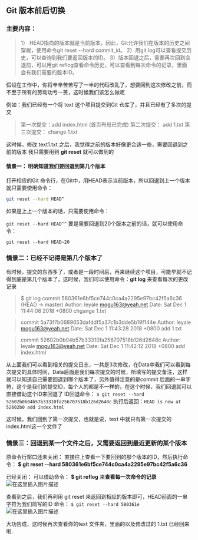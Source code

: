 ## Git 版本前后切换

### 主要内容：

> 1） HEAD指向的版本就是当前版本，因此，Git允许我们在版本的历史之间穿梭，使用命令git reset --hard commit_id。
> 2）用git log可以查看提交历史，可以查询到我们要返回版本的ID。
> 3）版本回退之后，需要再次回到会退前，可以用git reflog查看命令历史，可以查看到每次命令的记录，里面会有我们需要的版本ID。

假设在工作中，你将辛辛苦苦写了一半的代码改乱了，想要回到这次修改之前，而不至于所有的劳动功亏一篑，这时候我们该怎么做呢

例如：我们已经有一个将 text 这个项目提交到Git 仓库了，并且已经有了多次的提交

> 第一次提交：add index.html (首页布局已完成)
> 第二次提交： add 1.txt
> 第三次提交： change 1.txt

这时候，修改 text1.txt 之后，我觉得之前的版本好像更合适一些，需要回退到之前的版本
我只需要用到 **git reset** 就可以做到的



#### 情景一： 明确知道我们要回退到第几个版本

打开相应的Git 命令行，在Git中，用HEAD表示当前版本，所以回退到上一个版本就只需要使用命令：

```bash
git reset --hard HEAD^ 
```

如果是上上一个版本的话，只需要使用命令：  

`git reset --hard HEAD^^`
要是需要回退到20个版本之前的话，就可以使用命令：

 `git reset --hard HEAD~20`



### 情景二：已经不记得是第几个版本了

有时候，提交的东西多了，或者是一段时间后，再来继续这个项目，可能早就不记得到底是第几个版本了，这时候，我们可以使用命令：**git log** 来查看每次的更改记录

> $ git log
> commit 580361e6bf5ce744c0ca4a2295e97bc42f5a6c36 (HEAD -> master)
> Author: leyale [mogu163@yeah.net](mailto:mogu163@yeah.net)
> Date: Sat Dec 1 11:44:08 2018 +0800
> chgange 1.txt

> commit 5a73f7b0689653dafddf5a37c1b3dde5b19f144e
> Author: leyale [mogu163@yeah.net](mailto:mogu163@yeah.net)
> Date: Sat Dec 1 11:43:28 2018 +0800
> add 1.txt

> commit 52602b0b04b57b33310fa256707518b126d2648c
> Author: leyale [mogu163@yeah.net](mailto:mogu163@yeah.net)
> Date: Sat Dec 1 11:42:12 2018 +0800
> add index.html

从上面我们可以看到相关的提交日志，一共是3次修改，在Data中我们可以看到每次提交的具体时间，Data后面是我们每次提交的时候，所填写的提交备注，这样就可以知道自己需要回退到哪个版本了，另外值得注意的是commit 后面的一串字符，这个是我们的提交ID，每个人的都是不一样的，在这个时候，我们回退就可以直接借助这个ID来回退了
ID回退命令： `$ git reset --hard 52602b0b04b57b33310fa256707518b126d2648c`
执行后返回：`HEAD is now at 52602b0 add index.html`

这时候，我们回到了第一次提交，也就是说，text 中就只有第一次提交的index.html这一个文件了



### 情景三：回退到某一个文件之后，又需要返回到最近更新的某个版本

原命令行窗口还未关闭： 直接往上查看一下要回到的那个版本的ID，然后执行命令：
**$ git reset --hard 580361e6bf5ce744c0ca4a2295e97bc42f5a6c36**

已经关闭：
可以借助命令： **$ git reflog** 来**查看每一次命令的记录**![在这里插入图片描述](https://img-blog.csdnimg.cn/20181201151257345.png?x-oss-process=image/watermark,type_ZmFuZ3poZW5naGVpdGk,shadow_10,text_aHR0cHM6Ly9ibG9nLmNzZG4ubmV0L3dlaXhpbl80MzQxMDQxOQ==,size_16,color_FFFFFF,t_70)

查看到之后，我们再利用 git reset 来返回到相应的版本即可，HEAD前面的一串字符为我们简写的ID
命令： `$ git reset --hard 580361e`
![在这里插入图片描述](https://img-blog.csdnimg.cn/20181201151601813.png)

大功告成，这时候再次查看你的text 文件夹，里面的以及修改过的 1.txt 已经回来啦.                      